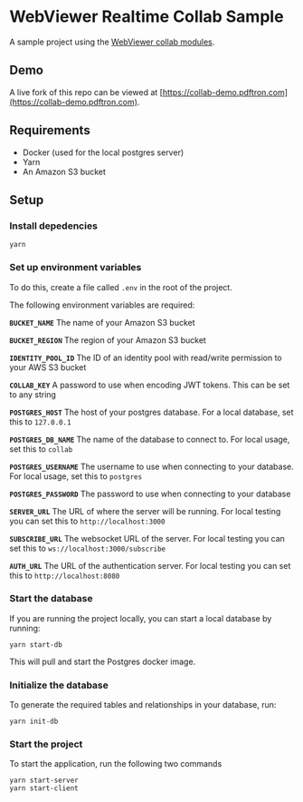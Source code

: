 # WebViewer Realtime Collab Sample

A sample project using the [WebViewer collab modules](https://collaboration.pdftron.com/).

## Demo

A live fork of this repo can be viewed at [https://collab-demo.pdftron.com](https://collab-demo.pdftron.com).

## Requirements

- Docker (used for the local postgres server)
- Yarn
- An Amazon S3 bucket

## Setup

### Install depedencies

```
yarn
```

### Set up environment variables

To do this, create a file called `.env` in the root of the project.

The following environment variables are required:

**`BUCKET_NAME`** The name of your Amazon S3 bucket

**`BUCKET_REGION`** The region of your Amazon S3 bucket

**`IDENTITY_POOL_ID`** The ID of an identity pool with read/write permission to your AWS S3 bucket

**`COLLAB_KEY`** A password to use when encoding JWT tokens. This can be set to any string

**`POSTGRES_HOST`** The host of your postgres database. For a local database, set this to `127.0.0.1`

**`POSTGRES_DB_NAME`** The name of the database to connect to. For local usage, set this to `collab`

**`POSTGRES_USERNAME`** The username to use when connecting to your database. For local usage, set this to `postgres`

**`POSTGRES_PASSWORD`** The password to use when connecting to your database

**`SERVER_URL`** The URL of where the server will be running. For local testing you can set this to `http://localhost:3000`

**`SUBSCRIBE_URL`** The websocket URL of the server. For local testing you can set this to `ws://localhost:3000/subscribe`

**`AUTH_URL`** The URL of the authentication server. For local testing you can set this to `http://localhost:8080`

### Start the database

If you are running the project locally, you can start a local database by running:

```
yarn start-db
```

This will pull and start the Postgres docker image.

### Initialize the database

To generate the required tables and relationships in your database, run:

```
yarn init-db
```

### Start the project

To start the application, run the following two commands

```
yarn start-server
yarn start-client
```

